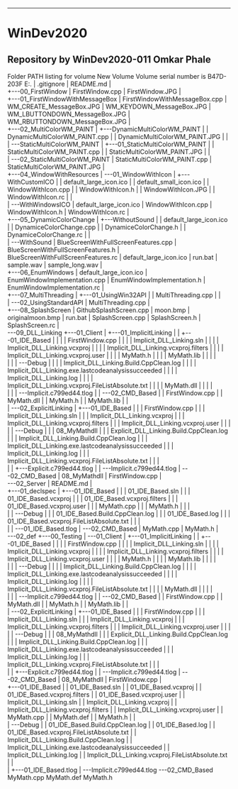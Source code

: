 -----------------------------------------
# WinDev2020
Repository by WinDev2020-011 Omkar Phale
-----------------------------------------


Folder PATH listing for volume New Volume
Volume serial number is B47D-203F
E:.
|   .gitignore
|   README.md
|   
+---00_FirstWindow
|       FirstWindow.cpp
|       FirstWindow.JPG
|       
+---01_FirstWindowWithMessageBox
|       FirstWindowWithMessageBox.cpp
|       WM_CREATE_MessageBox.JPG
|       WM_KEYDOWN_MessageBox.JPG
|       WM_LBUTTONDOWN_MessageBox.JPG
|       WM_RBUTTONDOWN_MessageBox.JPG
|       
+---02_MultiColorWM_PAINT
|   +---DynamicMultiColorWM_PAINT
|   |       DynamicMultiColorWM_PAINT.cpp
|   |       DynamicMultiColorWM_PAINT.JPG
|   |       
|   \---StaticMultiColorWM_PAINT
|       +---01_StaticMultiColorWM_PAINT
|       |       StaticMultiColorWM_PAINT.cpp
|       |       StaticMultiColorWM_PAINT.JPG
|       |       
|       \---02_StaticMultiColorWM_PAINT
|               StaticMultiColorWM_PAINT.cpp
|               StaticMultiColorWM_PAINT.JPG
|               
+---04_WindowWithResources
|   \---01_WindowWithIcon
|       +---WithCustomICO
|       |       default_large_icon.ico
|       |       default_small_icon.ico
|       |       WindowWithIcon.cpp
|       |       WindowWithIcon.h
|       |       WindowWithIcon.JPG
|       |       WindowWithIcon.rc
|       |       
|       \---WithWindowsICO
|               default_large_icon.ico
|               WindowWithIcon.cpp
|               WindowWithIcon.h
|               WindowWithIcon.rc
|               
+---05_DynamicColorChange
|   +---WithoutSound
|   |       default_large_icon.ico
|   |       DynamiceColorChange.cpp
|   |       DynamiceColorChange.h
|   |       DynamiceColorChange.rc
|   |       
|   \---WithSound
|           BlueScreenWithFullScreenFeatures.cpp
|           BlueScreenWithFullScreenFeatures.h
|           BlueScreenWithFullScreenFeatures.rc
|           default_large_icon.ico
|           run.bat
|           sample.wav
|           sample_long.wav
|           
+---06_EnumWindows
|       default_large_icon.ico
|       EnumWindowImplementation.cpp
|       EnumWindowImplementation.h
|       EnumWindowImplementation.rc
|       
+---07_MultiThreading
|   +---01_UsingWin32API
|   |       MultiThreading.cpp
|   |       
|   \---02_UsingStandardAPI
|           MultiThreading.cpp
|           
+---08_SplashScreen
|       GithubSplashScreen.cpp
|       moon.bmp
|       originalmoon.bmp
|       run.bat
|       SplashScreen.cpp
|       SplashScreen.h
|       SplashScreen.rc
|       
\---09_DLL_Linking
    +---01_Client
    |   +---01_ImplicitLinking
    |   |   +---01_IDE_Based
    |   |   |   |   FirstWindow.cpp
    |   |   |   |   Implicit_DLL_Linking.sln
    |   |   |   |   Implicit_DLL_Linking.vcxproj
    |   |   |   |   Implicit_DLL_Linking.vcxproj.filters
    |   |   |   |   Implicit_DLL_Linking.vcxproj.user
    |   |   |   |   MyMath.h
    |   |   |   |   MyMath.lib
    |   |   |   |   
    |   |   |   \---Debug
    |   |   |       |   Implicit_DLL_Linking.Build.CppClean.log
    |   |   |       |   Implicit_DLL_Linking.exe.lastcodeanalysissucceeded
    |   |   |       |   Implicit_DLL_Linking.log
    |   |   |       |   Implicit_DLL_Linking.vcxproj.FileListAbsolute.txt
    |   |   |       |   MyMath.dll
    |   |   |       |   
    |   |   |       \---Implicit.c799ed44.tlog
    |   |   \---02_CMD_Based
    |   |           FirstWindow.cpp
    |   |           MyMath.dll
    |   |           MyMath.h
    |   |           MyMath.lib
    |   |           
    |   \---02_ExplicitLinking
    |       +---01_IDE_Based
    |       |   |   FirstWindow.cpp
    |       |   |   Implicit_DLL_Linking.sln
    |       |   |   Implicit_DLL_Linking.vcxproj
    |       |   |   Implicit_DLL_Linking.vcxproj.filters
    |       |   |   Implicit_DLL_Linking.vcxproj.user
    |       |   |   
    |       |   \---Debug
    |       |       |   08_MyMathdll
    |       |       |   Explicit_DLL_Linking.Build.CppClean.log
    |       |       |   Implicit_DLL_Linking.Build.CppClean.log
    |       |       |   Implicit_DLL_Linking.exe.lastcodeanalysissucceeded
    |       |       |   Implicit_DLL_Linking.log
    |       |       |   Implicit_DLL_Linking.vcxproj.FileListAbsolute.txt
    |       |       |   
    |       |       +---Explicit.c799ed44.tlog
    |       |       \---Implicit.c799ed44.tlog
    |       \---02_CMD_Based
    |               08_MyMathdll
    |               FirstWindow.cpp
    |               
    \---02_Server
        |   README.md
        |   
        +---01_declspec
        |   +---01_IDE_Based
        |   |   |   01_IDE_Based.sln
        |   |   |   01_IDE_Based.vcxproj
        |   |   |   01_IDE_Based.vcxproj.filters
        |   |   |   01_IDE_Based.vcxproj.user
        |   |   |   MyMath.cpp
        |   |   |   MyMath.h
        |   |   |   
        |   |   \---Debug
        |   |       |   01_IDE_Based.Build.CppClean.log
        |   |       |   01_IDE_Based.log
        |   |       |   01_IDE_Based.vcxproj.FileListAbsolute.txt
        |   |       |   
        |   |       \---01_IDE_Based.tlog
        |   \---02_CMD_Based
        |           MyMath.cpp
        |           MyMath.h
        |           
        \---02_def
            +---00_Testing
            |   \---01_Client
            |       +---01_ImplicitLinking
            |       |   +---01_IDE_Based
            |       |   |   |   FirstWindow.cpp
            |       |   |   |   Implicit_DLL_Linking.sln
            |       |   |   |   Implicit_DLL_Linking.vcxproj
            |       |   |   |   Implicit_DLL_Linking.vcxproj.filters
            |       |   |   |   Implicit_DLL_Linking.vcxproj.user
            |       |   |   |   MyMath.h
            |       |   |   |   MyMath.lib
            |       |   |   |   
            |       |   |   \---Debug
            |       |   |       |   Implicit_DLL_Linking.Build.CppClean.log
            |       |   |       |   Implicit_DLL_Linking.exe.lastcodeanalysissucceeded
            |       |   |       |   Implicit_DLL_Linking.log
            |       |   |       |   Implicit_DLL_Linking.vcxproj.FileListAbsolute.txt
            |       |   |       |   MyMath.dll
            |       |   |       |   
            |       |   |       \---Implicit.c799ed44.tlog
            |       |   \---02_CMD_Based
            |       |           FirstWindow.cpp
            |       |           MyMath.dll
            |       |           MyMath.h
            |       |           MyMath.lib
            |       |           
            |       \---02_ExplicitLinking
            |           +---01_IDE_Based
            |           |   |   FirstWindow.cpp
            |           |   |   Implicit_DLL_Linking.sln
            |           |   |   Implicit_DLL_Linking.vcxproj
            |           |   |   Implicit_DLL_Linking.vcxproj.filters
            |           |   |   Implicit_DLL_Linking.vcxproj.user
            |           |   |   
            |           |   \---Debug
            |           |       |   08_MyMathdll
            |           |       |   Explicit_DLL_Linking.Build.CppClean.log
            |           |       |   Implicit_DLL_Linking.Build.CppClean.log
            |           |       |   Implicit_DLL_Linking.exe.lastcodeanalysissucceeded
            |           |       |   Implicit_DLL_Linking.log
            |           |       |   Implicit_DLL_Linking.vcxproj.FileListAbsolute.txt
            |           |       |   
            |           |       +---Explicit.c799ed44.tlog
            |           |       \---Implicit.c799ed44.tlog
            |           \---02_CMD_Based
            |                   08_MyMathdll
            |                   FirstWindow.cpp
            |                   
            +---01_IDE_Based
            |   |   01_IDE_Based.sln
            |   |   01_IDE_Based.vcxproj
            |   |   01_IDE_Based.vcxproj.filters
            |   |   01_IDE_Based.vcxproj.user
            |   |   Implicit_DLL_Linking.sln
            |   |   Implicit_DLL_Linking.vcxproj
            |   |   Implicit_DLL_Linking.vcxproj.filters
            |   |   Implicit_DLL_Linking.vcxproj.user
            |   |   MyMath.cpp
            |   |   MyMath.def
            |   |   MyMath.h
            |   |   
            |   \---Debug
            |       |   01_IDE_Based.Build.CppClean.log
            |       |   01_IDE_Based.log
            |       |   01_IDE_Based.vcxproj.FileListAbsolute.txt
            |       |   Implicit_DLL_Linking.Build.CppClean.log
            |       |   Implicit_DLL_Linking.exe.lastcodeanalysissucceeded
            |       |   Implicit_DLL_Linking.log
            |       |   Implicit_DLL_Linking.vcxproj.FileListAbsolute.txt
            |       |   
            |       +---01_IDE_Based.tlog
            |       \---Implicit.c799ed44.tlog
            \---02_CMD_Based
                    MyMath.cpp
                    MyMath.def
                    MyMath.h
